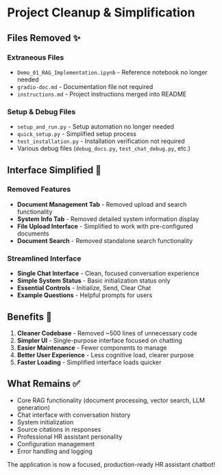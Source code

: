 # Project Cleanup & Simplification

## Files Removed ✨

### Extraneous Files
- `Demo_01_RAG_Implementation.ipynb` - Reference notebook no longer needed
- `gradio-doc.md` - Documentation file not required
- `instructions.md` - Project instructions merged into README

### Setup & Debug Files  
- `setup_and_run.py` - Setup automation no longer needed
- `quick_setup.py` - Simplified setup process
- `test_installation.py` - Installation verification not required
- Various debug files (`debug_docs.py`, `test_chat_debug.py`, etc.)

## Interface Simplified 🎨

### Removed Features
- **Document Management Tab** - Removed upload and search functionality
- **System Info Tab** - Removed detailed system information display
- **File Upload Interface** - Simplified to work with pre-configured documents
- **Document Search** - Removed standalone search functionality

### Streamlined Interface
- **Single Chat Interface** - Clean, focused conversation experience
- **Simple System Status** - Basic initialization status only
- **Essential Controls** - Initialize, Send, Clear Chat
- **Example Questions** - Helpful prompts for users

## Benefits 🚀

1. **Cleaner Codebase** - Removed ~500 lines of unnecessary code
2. **Simpler UI** - Single-purpose interface focused on chatting
3. **Easier Maintenance** - Fewer components to manage
4. **Better User Experience** - Less cognitive load, clearer purpose
5. **Faster Loading** - Simplified interface loads quicker

## What Remains ✅

- Core RAG functionality (document processing, vector search, LLM generation)
- Chat interface with conversation history
- System initialization
- Source citations in responses
- Professional HR assistant personality
- Configuration management
- Error handling and logging

The application is now a focused, production-ready HR assistant chatbot!